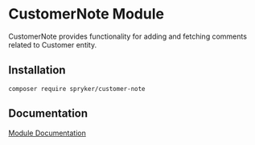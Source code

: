 # CustomerNote Module

CustomerNote provides functionality for adding and fetching comments related to Customer entity.

## Installation

```
composer require spryker/customer-note
```

## Documentation

[Module Documentation](https://academy.spryker.com/developing_with_spryker/module_guide/modules.html)
